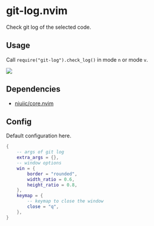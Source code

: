 # git-log.nvim

Check git log of the selected code.

## Usage

Call `require("git-log").check_log()` in mode `n` or mode `v`.

<img src="https://github.com/niuiic/assets/blob/main/git-log.nvim/usage.gif" />

## Dependencies

- [niuiic/core.nvim](https://github.com/niuiic/core.nvim)

## Config

Default configuration here.

```lua
{
	-- args of git log
	extra_args = {},
	-- window options
	win = {
		border = "rounded",
		width_ratio = 0.6,
		height_ratio = 0.8,
	},
	keymap = {
		-- keymap to close the window
		close = "q",
	},
}
```

